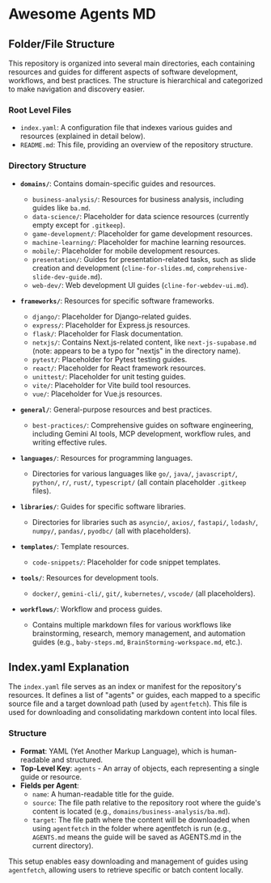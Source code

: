 # Awesome Agents MD

## Folder/File Structure

This repository is organized into several main directories, each containing resources and guides for different aspects of software development, workflows, and best practices. The structure is hierarchical and categorized to make navigation and discovery easier.

### Root Level Files
- `index.yaml`: A configuration file that indexes various guides and resources (explained in detail below).
- `README.md`: This file, providing an overview of the repository structure.

### Directory Structure

- **`domains/`**: Contains domain-specific guides and resources.
  - `business-analysis/`: Resources for business analysis, including guides like `ba.md`.
  - `data-science/`: Placeholder for data science resources (currently empty except for `.gitkeep`).
  - `game-development/`: Placeholder for game development resources.
  - `machine-learning/`: Placeholder for machine learning resources.
  - `mobile/`: Placeholder for mobile development resources.
  - `presentation/`: Guides for presentation-related tasks, such as slide creation and development (`cline-for-slides.md`, `comprehensive-slide-dev-guide.md`).
  - `web-dev/`: Web development UI guides (`cline-for-webdev-ui.md`).

- **`frameworks/`**: Resources for specific software frameworks.
  - `django/`: Placeholder for Django-related guides.
  - `express/`: Placeholder for Express.js resources.
  - `flask/`: Placeholder for Flask documentation.
  - `netxjs/`: Contains Next.js-related content, like `next-js-supabase.md` (note: appears to be a typo for "nextjs" in the directory name).
  - `pytest/`: Placeholder for Pytest testing guides.
  - `react/`: Placeholder for React framework resources.
  - `unittest/`: Placeholder for unit testing guides.
  - `vite/`: Placeholder for Vite build tool resources.
  - `vue/`: Placeholder for Vue.js resources.

- **`general/`**: General-purpose resources and best practices.
  - `best-practices/`: Comprehensive guides on software engineering, including Gemini AI tools, MCP development, workflow rules, and writing effective rules.

- **`languages/`**: Resources for programming languages.
  - Directories for various languages like `go/`, `java/`, `javascript/`, `python/`, `r/`, `rust/`, `typescript/` (all contain placeholder `.gitkeep` files).

- **`libraries/`**: Guides for specific software libraries.
  - Directories for libraries such as `asyncio/`, `axios/`, `fastapi/`, `lodash/`, `numpy/`, `pandas/`, `pyodbc/` (all with placeholders).

- **`templates/`**: Template resources.
  - `code-snippets/`: Placeholder for code snippet templates.

- **`tools/`**: Resources for development tools.
  - `docker/`, `gemini-cli/`, `git/`, `kubernetes/`, `vscode/` (all placeholders).

- **`workflows/`**: Workflow and process guides.
  - Contains multiple markdown files for various workflows like brainstorming, research, memory management, and automation guides (e.g., `baby-steps.md`, `BrainStorming-workspace.md`, etc.).

## Index.yaml Explanation

The `index.yaml` file serves as an index or manifest for the repository's resources. It defines a list of "agents" or guides, each mapped to a specific source file and a target download path (used by `agentfetch`). This file is used for downloading and consolidating markdown content into local files.

### Structure
- **Format**: YAML (Yet Another Markup Language), which is human-readable and structured.
- **Top-Level Key**: `agents` - An array of objects, each representing a single guide or resource.
- **Fields per Agent**:
  - `name`: A human-readable title for the guide.
  - `source`: The file path relative to the repository root where the guide's content is located (e.g., `domains/business-analysis/ba.md`).
  - `target`: The file path where the content will be downloaded when using `agentfetch` in the folder where agentfetch is run (e.g., `AGENTS.md` means the guide will be saved as AGENTS.md in the current directory).

This setup enables easy downloading and management of guides using `agentfetch`, allowing users to retrieve specific or batch content locally.
